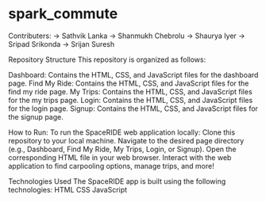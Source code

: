# spark_commute
  Contributers:
-> Sathvik Lanka
-> Shanmukh Chebrolu
-> Shaurya Iyer
-> Sripad Srikonda
-> Srijan Suresh

Repository Structure
This repository is organized as follows:

Dashboard: Contains the HTML, CSS, and JavaScript files for the dashboard page.
Find My Ride: Contains the HTML, CSS, and JavaScript files for the find my ride page.
My Trips: Contains the HTML, CSS, and JavaScript files for the my trips page.
Login: Contains the HTML, CSS, and JavaScript files for the login page.
Signup: Contains the HTML, CSS, and JavaScript files for the signup page.

How to Run:
To run the SpaceRIDE web application locally:
Clone this repository to your local machine.
Navigate to the desired page directory (e.g., Dashboard, Find My Ride, My Trips, Login, or Signup).
Open the corresponding HTML file in your web browser.
Interact with the web application to find carpooling options, manage trips, and more!

Technologies Used
The SpaceRIDE app is built using the following technologies:
HTML
CSS
JavaScript